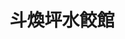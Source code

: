 ---
title: "斗煥坪水餃館"
description: "斗煥坪水餃館"
layout: shop
keywords:
  - 美食競賽
  - 台灣美食
  - 美食精選
datePublished: "2025-06-30"
dateModified: "2025-07-05"
city: "苗栗縣"
district: "頭份市"
address: "苗栗縣頭份市中正二路210號"
phone: "037660166"
geo: "24.680302336757983, 120.9468297837565"
google_map: "https://maps.app.goo.gl/6oHAV4658nAmiz7R9"
footinder: "https://footinder.com.tw/%E8%8B%97%E6%A0%97%E7%B8%A3%E9%A0%AD%E4%BB%BD%E5%B8%82/74641/"
official: "https://www.facebook.com/DHPdumpling/"
award:
  - name: "500盤"
    year: "2024"
    entries:
      - dishes:
          - "薑絲大腸"

---
